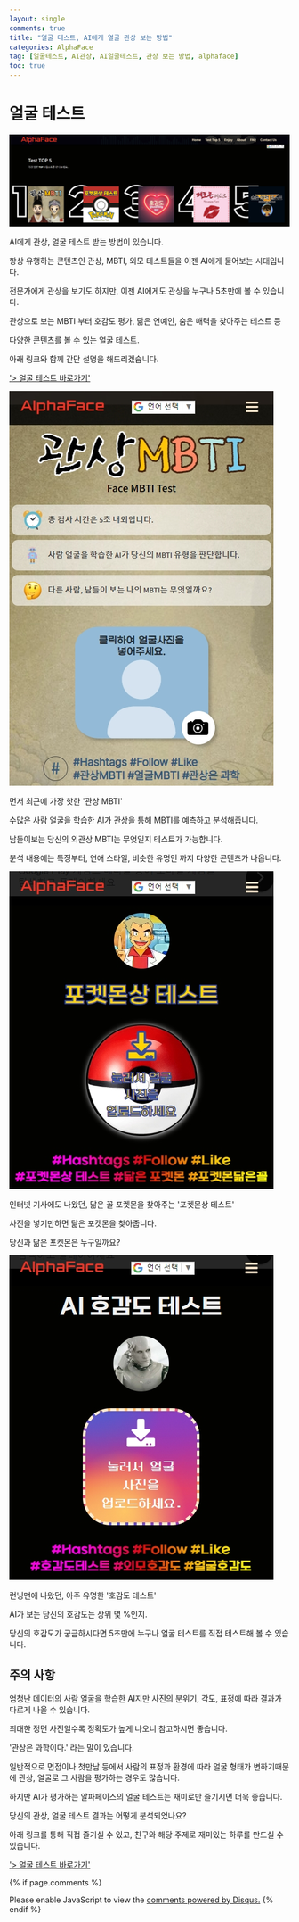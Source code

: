 ```yaml
---
layout: single
comments: true
title: "얼굴 테스트, AI에게 얼굴 관상 보는 방법"
categories: AlphaFace
tag: [얼굴테스트, AI관상, AI얼굴테스트, 관상 보는 방법, alphaface]
toc: true
---
```



  <!-- Google addsense -->
  <script async src="https://pagead2.googlesyndication.com/pagead/js/adsbygoogle.js?client=ca-pub-2367691231152778"
    crossorigin="anonymous"></script>
  <!-- 상단 2개 -->
  <ins class="adsbygoogle" style="display:block" data-ad-client="ca-pub-2367691231152778" data-ad-slot="7442206282"
    data-ad-format="auto" data-full-width-responsive="true"></ins>
  <script>
    (adsbygoogle = window.adsbygoogle || []).push({});
  </script>


# 얼굴 테스트

![alphaface_page](/assets/img/36-1.jpg)

AI에게 관상, 얼굴 테스트 받는 방법이 있습니다.

항상 유행하는 콘텐츠인 관상, MBTI, 외모 테스트들을 이젠 AI에게 물어보는 시대입니다.

전문가에게 관상을 보기도 하지만, 이젠 AI에게도 관상을 누구나 5초만에 볼 수 있습니다.

관상으로 보는 MBTI 부터 호감도 평가, 닮은 연예인, 숨은 매력을 찾아주는 테스트 등

다양한 콘텐츠를 볼 수 있는 얼굴 테스트.

아래 링크와 함께 간단 설명을 해드리겠습니다.

<a href="https://alphaface-ai.com/">'> 얼굴 테스트 바로가기'</a>



![facembti_page](/assets/img/36-2.jpg)

먼저 최근에 가장 핫한 '관상 MBTI'

수많은 사람 얼굴을 학습한 AI가 관상을 통해 MBTI를 예측하고 분석해줍니다.

남들이보는 당신의 외관상 MBTI는 무엇일지 테스트가 가능합니다.

분석 내용에는 특징부터, 연애 스타일, 비슷한 유명인 까지 다양한 콘텐츠가 나옵니다.


![pokemonface_page](/assets/img/36-3.jpg)

인터넷 기사에도 나왔던, 닮은 꼴 포켓몬을 찾아주는 '포켓몬상 테스트'

사진을 넣기만하면 닮은 포켓몬을 찾아줍니다.

당신과 닮은 포켓몬은 누구일까요?

![likeabilitytest_page](/assets/img/36-4.jpg)

런닝맨에 나왔던, 아주 유명한 '호감도 테스트'

AI가 보는 당신의 호감도는 상위 몇 %인지.

당신의 호감도가 궁금하시다면 5초만에 누구나 얼굴 테스트를 직접 테스트해 볼 수 있습니다.

## 주의 사항

엄청난 데이터의 사람 얼굴을 학습한 AI지만 사진의 분위기, 각도, 표정에 따라 결과가 다르게 나올 수 있습니다.

최대한 정면 사진일수록 정확도가 높게 나오니 참고하시면 좋습니다.

'관상은 과학이다.' 라는 말이 있습니다.

일반적으로 면접이나 첫만남 등에서 사람의 표정과 환경에 따라 얼굴 형태가 변하기때문에 관상, 얼굴로 그 사람을 평가하는 경우도 많습니다.

하지만 AI가 평가하는 알파페이스의 얼굴 테스트는 재미로만 즐기시면 더욱 좋습니다.

당신의 관상, 얼굴 테스트 결과는 어떻게 분석되었나요?

아래 링크를 통해 직접 즐기실 수 있고, 친구와 해당 주제로 재미있는 하루를 만드실 수 있습니다.

<a href="https://alphaface-ai.com/">'> 얼굴 테스트 바로가기'</a>


  <!-- Google addsense -->
  <script async src="https://pagead2.googlesyndication.com/pagead/js/adsbygoogle.js?client=ca-pub-2367691231152778"
    crossorigin="anonymous"></script>
  <!-- alphaface.footer.add -->
  <ins class="adsbygoogle" style="display:block" data-ad-client="ca-pub-2367691231152778" data-ad-slot="8141421734"
    data-ad-format="auto" data-full-width-responsive="true"></ins>
  <script>
    (adsbygoogle = window.adsbygoogle || []).push({});
  </script>


{% if page.comments %}
<div id="disqus_thread"></div>
<script>
    /**
    *  RECOMMENDED CONFIGURATION VARIABLES: EDIT AND UNCOMMENT THE SECTION BELOW TO INSERT DYNAMIC VALUES FROM YOUR PLATFORM OR CMS.
    *  LEARN WHY DEFINING THESE VARIABLES IS IMPORTANT: https://disqus.com/admin/universalcode/#configuration-variables    */
    
    var disqus_config = function () {
    this.page.url = "{{ page.url | absolute_url }};";  // Replace PAGE_URL with your page's canonical URL variable
    this.page.identifier = "{{ page.id }}";; // Replace PAGE_IDENTIFIER with your page's unique identifier variable
    };
    
    (function() { // DON'T EDIT BELOW THIS LINE
    var d = document, s = d.createElement('script');
    s.src = 'https://alphafaceblog.disqus.com/embed.js';
    s.setAttribute('data-timestamp', +new Date());
    (d.head || d.body).appendChild(s);
    })();
</script>
<noscript>Please enable JavaScript to view the <a href="https://disqus.com/?ref_noscript">comments powered by Disqus.</a></noscript>
{% endif %}